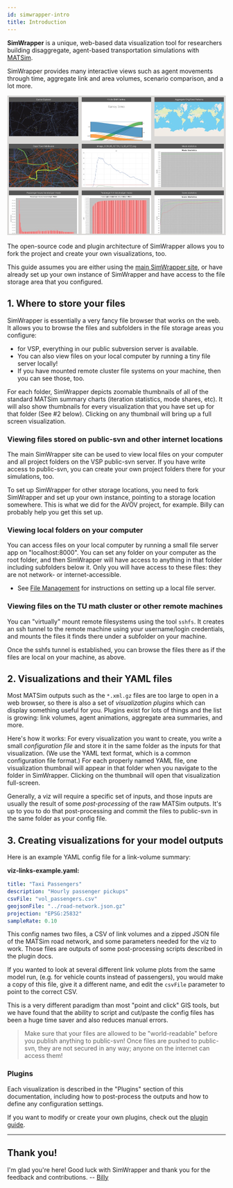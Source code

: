 ```yaml
---
id: simwrapper-intro
title: Introduction
---
```


**SimWrapper** is a unique, web-based data visualization tool for researchers building disaggregate, agent-based transportation simulations with [MATSim](https://matsim.org).

SimWrapper provides many interactive views such as agent movements through time, aggregate link and area volumes, scenario comparison, and a lot more.

![SimWrapper banner](assets/demo-thumbnails.jpg)

The open-source code and plugin architecture of SimWrapper allows you to fork the project and create your own visualizations, too.

This guide assumes you are either using the [main SimWrapper site](https://simwrapper.github.io), or have already set up your own instance of SimWrapper and have access to the file storage area that you configured.

## 1. Where to store your files

SimWrapper is essentially a very fancy file browser that works on the web. It allows you to browse the files and subfolders in the file storage areas you configure:

- for VSP, everything in our public subversion server is available.
- You can also view files on your local computer by running a tiny file server locally!
- If you have mounted remote cluster file systems on your machine, then you can see those, too.

For each folder, SimWrapper depicts zoomable thumbnails of all of the standard MATSim summary charts (iteration statistics, mode shares, etc). It will also show thumbnails for every visualization that you have set up for that folder (See #2 below). Clicking on any thumbnail will bring up a full screen visualization.

### Viewing files stored on public-svn and other internet locations

The main SimWrapper site can be used to view local files on your computer and all project folders on the VSP public-svn server. If you have write access to public-svn, you can create your own project folders there for your simulations, too.

To set up SimWrapper for other storage locations, you need to fork SimWrapper and set up your own instance, pointing to a storage location somewhere. This is what we did for the AVÖV project, for example. Billy can probably help you get this set up.

### Viewing local folders on your computer

You can access files on your local computer by running a small file server app on "localhost:8000". You can set any folder on your computer as the root folder, and then SimWrapper will have access to anything in that folder including subfolders below it. Only you will have access to these files: they are not network- or internet-accessible.

- See [File Management](file-management) for instructions on setting up a local file server.

### Viewing files on the TU math cluster or other remote machines

You can "virtually" mount remote filesystems using the tool `sshfs`. It creates an ssh tunnel to the remote machine using your username/login credentials, and mounts the files it finds there under a subfolder on your machine.

Once the sshfs tunnel is established, you can browse the files there as if the files are local on your machine, as above.

## 2. Visualizations and their YAML files

Most MATSim outputs such as the `*.xml.gz` files are too large to open in a web browser, so there is also a set of _visualization plugins_ which can display something useful for you. Plugins exist for lots of things and the list is growing: link volumes, agent animations, aggregate area summaries, and more.

Here's how it works: For every visualization you want to create, you write a small _configuration file_ and store it in the same folder as the inputs for that visualization. (We use the YAML text format, which is a common configuration file format.) For each properly named YAML file, one visualization thumbnail will appear in that folder when you navigate to the folder in SimWrapper. Clicking on the thumbnail will open that visualization full-screen.

Generally, a viz will require a specific set of inputs, and those inputs are usually the result of some _post-processing_ of the raw MATSim outputs. It's up to you to do that post-processing and commit the files to public-svn in the same folder as your config file.

## 3. Creating visualizations for your model outputs

Here is an example YAML config file for a link-volume summary:

**viz-links-example.yaml:**

```yaml
title: "Taxi Passengers"
description: "Hourly passenger pickups"
csvFile: "vol_passengers.csv"
geojsonFile: "../road-network.json.gz"
projection: "EPSG:25832"
sampleRate: 0.10
```

This config names two files, a CSV of link volumes and a zipped JSON file of the MATSim road network, and some parameters needed for the viz to work. Those files are outputs of some post-processing scripts described in the plugin docs.

If you wanted to look at several different link volume plots from the same model run, (e.g. for vehicle counts instead of passengers), you would make a copy of this file, give it a different name, and edit the `csvFile` parameter to point to the correct CSV.

This is a very different paradigm than most "point and click" GIS tools, but we have found that the ability to script and cut/paste the config files has been a huge time saver and also reduces manual errors.

> Make sure that your files are allowed to be "world-readable" before you publish anything to public-svn! Once files are pushed to public-svn, they are not secured in any way; anyone on the internet can access them!

### Plugins

Each visualization is described in the "Plugins" section of this documentation, including how to post-process the outputs and how to define any configuration settings.

If you want to modify or create your own plugins, check out the [plugin guide](writing-plugins).

---

## Thank you!

I'm glad you're here! Good luck with SimWrapper and thank you for the feedback and contributions. -- [Billy](https://github.com/billyc)
